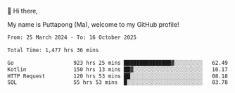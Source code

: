 👋 Hi there,

My name is Puttapong (Ma), welcome to my GitHub profile!

<!--START_SECTION:waka-->

```txt
From: 25 March 2024 - To: 16 October 2025

Total Time: 1,477 hrs 36 mins

Go                   923 hrs 25 mins ███████████████▓░░░░░░░░░   62.49 %
Kotlin               150 hrs 13 mins ██▓░░░░░░░░░░░░░░░░░░░░░░   10.17 %
HTTP Request         120 hrs 53 mins ██░░░░░░░░░░░░░░░░░░░░░░░   08.18 %
SQL                  55 hrs 53 mins  █░░░░░░░░░░░░░░░░░░░░░░░░   03.78 %
```

<!--END_SECTION:waka-->

